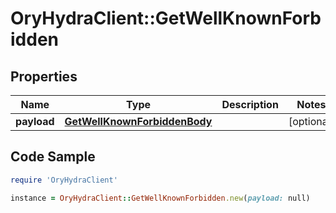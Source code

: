 # OryHydraClient::GetWellKnownForbidden

## Properties

Name | Type | Description | Notes
------------ | ------------- | ------------- | -------------
**payload** | [**GetWellKnownForbiddenBody**](GetWellKnownForbiddenBody.md) |  | [optional] 

## Code Sample

```ruby
require 'OryHydraClient'

instance = OryHydraClient::GetWellKnownForbidden.new(payload: null)
```


